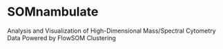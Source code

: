 # SOMnambulate
Analysis and Visualization of High-Dimensional Mass/Spectral Cytometry Data Powered by FlowSOM Clustering

